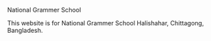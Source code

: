 National Grammer School

This website is for National Grammer School Halishahar, Chittagong, Bangladesh.
